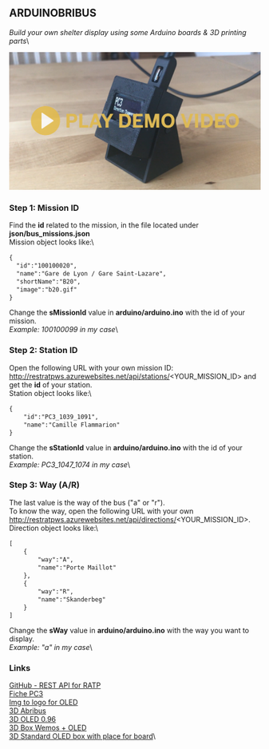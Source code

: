 ## ARDUINOBRIBUS

*Build your own shelter display using some Arduino boards & 3D printing parts*\

<center>
    <a target="_blank" href="http://youtube.fr">
        <img src="images/prototype.png" />
    </a>
</center>

### Step 1: Mission ID

Find the **id** related to the mission, in the file located under **json/bus_missions.json**\
Mission object looks like:\

    {
      "id":"100100020",
      "name":"Gare de Lyon / Gare Saint-Lazare",
      "shortName":"B20",
      "image":"b20.gif"
    }

Change the **sMissionId** value in **arduino/arduino.ino** with the id of your mission.\
*Example: 100100099 in my case*\

### Step 2: Station ID

Open the following URL with your own mission ID: http://restratpws.azurewebsites.net/api/stations/<YOUR_MISSION_ID> and get the **id** of your station.\
Station object looks like:\

    {
        "id":"PC3_1039_1091",
        "name":"Camille Flammarion"
    }

Change the **sStationId** value in **arduino/arduino.ino** with the id of your station.\
*Example: PC3_1047_1074 in my case*\

### Step 3: Way (A/R)

The last value is the way of the bus ("a" or "r").\
To know the way, open the following URL with your own http://restratpws.azurewebsites.net/api/directions/<YOUR_MISSION_ID>.\
Direction object looks like:\

    [
        {
            "way":"A",
            "name":"Porte Maillot"
        },
        {
            "way":"R",
            "name":"Skanderbeg"
        }
    ]

Change the **sWay** value in **arduino/arduino.ino** with the way you want to display.\
*Example: "a" in my case*\

### Links

[GitHub - REST API for RATP](https://github.com/ferreirix/restratp)\
[Fiche PC3](https://www.ratp.fr/sites/default/files/fiches-horaires/busratp/pc3.pdf)\
[Img to logo for OLED](http://www.instructables.com/id/How-to-use-OLED-display-arduino-module/)\
[3D Abribus](https://www.thingiverse.com/thing:2379938)\
[3D OLED 0.96](https://www.thingiverse.com/thing:2176764)\
[3D Box Wemos + OLED](https://www.thingiverse.com/thing:2798623)\
[3D Standard OLED box with place for board](https://www.thingiverse.com/thing:2662079)\
